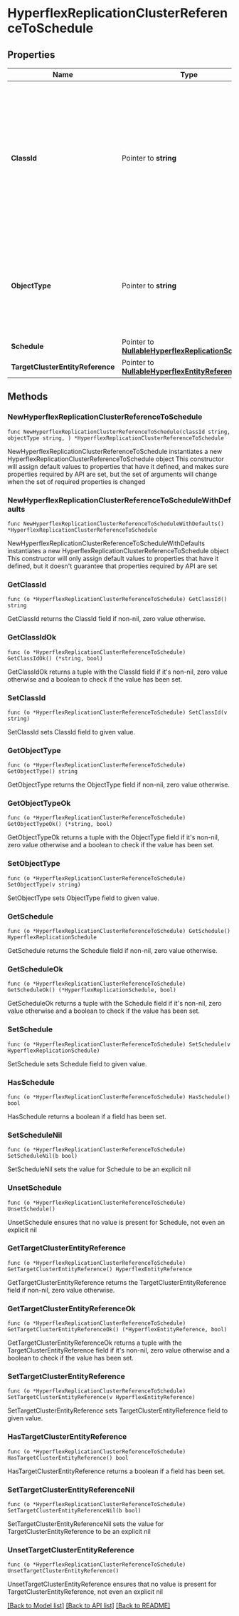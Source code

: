 # HyperflexReplicationClusterReferenceToSchedule

## Properties

Name | Type | Description | Notes
------------ | ------------- | ------------- | -------------
**ClassId** | Pointer to **string** | The fully-qualified name of the instantiated, concrete type. This property is used as a discriminator to identify the type of the payload when marshaling and unmarshaling data. | [default to "hyperflex.ReplicationClusterReferenceToSchedule"]
**ObjectType** | Pointer to **string** | The fully-qualified name of the instantiated, concrete type. The value should be the same as the &#39;ClassId&#39; property. | [default to "hyperflex.ReplicationClusterReferenceToSchedule"]
**Schedule** | Pointer to [**NullableHyperflexReplicationSchedule**](hyperflex.ReplicationSchedule.md) |  | [optional] 
**TargetClusterEntityReference** | Pointer to [**NullableHyperflexEntityReference**](hyperflex.EntityReference.md) |  | [optional] 

## Methods

### NewHyperflexReplicationClusterReferenceToSchedule

`func NewHyperflexReplicationClusterReferenceToSchedule(classId string, objectType string, ) *HyperflexReplicationClusterReferenceToSchedule`

NewHyperflexReplicationClusterReferenceToSchedule instantiates a new HyperflexReplicationClusterReferenceToSchedule object
This constructor will assign default values to properties that have it defined,
and makes sure properties required by API are set, but the set of arguments
will change when the set of required properties is changed

### NewHyperflexReplicationClusterReferenceToScheduleWithDefaults

`func NewHyperflexReplicationClusterReferenceToScheduleWithDefaults() *HyperflexReplicationClusterReferenceToSchedule`

NewHyperflexReplicationClusterReferenceToScheduleWithDefaults instantiates a new HyperflexReplicationClusterReferenceToSchedule object
This constructor will only assign default values to properties that have it defined,
but it doesn't guarantee that properties required by API are set

### GetClassId

`func (o *HyperflexReplicationClusterReferenceToSchedule) GetClassId() string`

GetClassId returns the ClassId field if non-nil, zero value otherwise.

### GetClassIdOk

`func (o *HyperflexReplicationClusterReferenceToSchedule) GetClassIdOk() (*string, bool)`

GetClassIdOk returns a tuple with the ClassId field if it's non-nil, zero value otherwise
and a boolean to check if the value has been set.

### SetClassId

`func (o *HyperflexReplicationClusterReferenceToSchedule) SetClassId(v string)`

SetClassId sets ClassId field to given value.


### GetObjectType

`func (o *HyperflexReplicationClusterReferenceToSchedule) GetObjectType() string`

GetObjectType returns the ObjectType field if non-nil, zero value otherwise.

### GetObjectTypeOk

`func (o *HyperflexReplicationClusterReferenceToSchedule) GetObjectTypeOk() (*string, bool)`

GetObjectTypeOk returns a tuple with the ObjectType field if it's non-nil, zero value otherwise
and a boolean to check if the value has been set.

### SetObjectType

`func (o *HyperflexReplicationClusterReferenceToSchedule) SetObjectType(v string)`

SetObjectType sets ObjectType field to given value.


### GetSchedule

`func (o *HyperflexReplicationClusterReferenceToSchedule) GetSchedule() HyperflexReplicationSchedule`

GetSchedule returns the Schedule field if non-nil, zero value otherwise.

### GetScheduleOk

`func (o *HyperflexReplicationClusterReferenceToSchedule) GetScheduleOk() (*HyperflexReplicationSchedule, bool)`

GetScheduleOk returns a tuple with the Schedule field if it's non-nil, zero value otherwise
and a boolean to check if the value has been set.

### SetSchedule

`func (o *HyperflexReplicationClusterReferenceToSchedule) SetSchedule(v HyperflexReplicationSchedule)`

SetSchedule sets Schedule field to given value.

### HasSchedule

`func (o *HyperflexReplicationClusterReferenceToSchedule) HasSchedule() bool`

HasSchedule returns a boolean if a field has been set.

### SetScheduleNil

`func (o *HyperflexReplicationClusterReferenceToSchedule) SetScheduleNil(b bool)`

 SetScheduleNil sets the value for Schedule to be an explicit nil

### UnsetSchedule
`func (o *HyperflexReplicationClusterReferenceToSchedule) UnsetSchedule()`

UnsetSchedule ensures that no value is present for Schedule, not even an explicit nil
### GetTargetClusterEntityReference

`func (o *HyperflexReplicationClusterReferenceToSchedule) GetTargetClusterEntityReference() HyperflexEntityReference`

GetTargetClusterEntityReference returns the TargetClusterEntityReference field if non-nil, zero value otherwise.

### GetTargetClusterEntityReferenceOk

`func (o *HyperflexReplicationClusterReferenceToSchedule) GetTargetClusterEntityReferenceOk() (*HyperflexEntityReference, bool)`

GetTargetClusterEntityReferenceOk returns a tuple with the TargetClusterEntityReference field if it's non-nil, zero value otherwise
and a boolean to check if the value has been set.

### SetTargetClusterEntityReference

`func (o *HyperflexReplicationClusterReferenceToSchedule) SetTargetClusterEntityReference(v HyperflexEntityReference)`

SetTargetClusterEntityReference sets TargetClusterEntityReference field to given value.

### HasTargetClusterEntityReference

`func (o *HyperflexReplicationClusterReferenceToSchedule) HasTargetClusterEntityReference() bool`

HasTargetClusterEntityReference returns a boolean if a field has been set.

### SetTargetClusterEntityReferenceNil

`func (o *HyperflexReplicationClusterReferenceToSchedule) SetTargetClusterEntityReferenceNil(b bool)`

 SetTargetClusterEntityReferenceNil sets the value for TargetClusterEntityReference to be an explicit nil

### UnsetTargetClusterEntityReference
`func (o *HyperflexReplicationClusterReferenceToSchedule) UnsetTargetClusterEntityReference()`

UnsetTargetClusterEntityReference ensures that no value is present for TargetClusterEntityReference, not even an explicit nil

[[Back to Model list]](../README.md#documentation-for-models) [[Back to API list]](../README.md#documentation-for-api-endpoints) [[Back to README]](../README.md)


